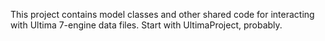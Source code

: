﻿This project contains model classes and other shared code for interacting 
with Ultima 7-engine data files. Start with UltimaProject, probably.